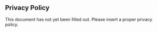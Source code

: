 ## Privacy Policy

This document has not yet been filled out. Please insert a proper privacy policy.
